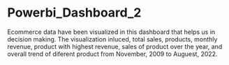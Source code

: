 # Powerbi_Dashboard_2
Ecommerce data have been visualized in this dashboard that helps us in decision making. The visualization inluced, total sales, products, monthly revenue, product with highest revenue, sales of product over the year, and overall trend of diferent product from November, 2009 to Auguest, 2022. 
